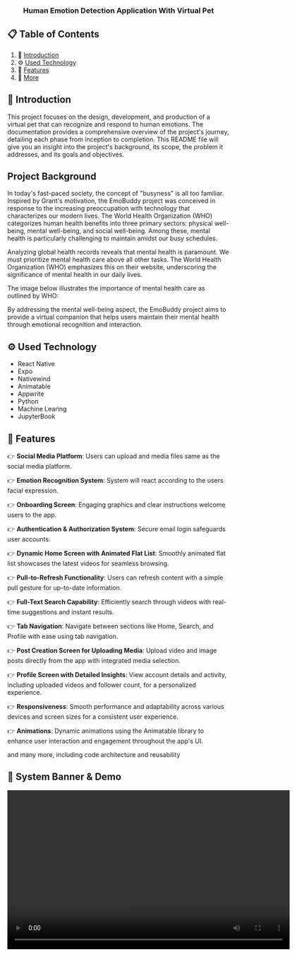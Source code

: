 <div align="center">
  <h3 align="center">Human Emotion Detection Application With Virtual Pet</h3>
</div>

## 📋 <a name="table">Table of Contents</a>

1. 🤖 [Introduction](#introduction)
2. ⚙️ [Used Technology](#tech-stack)
3. 🔋 [Features](#features)
4. 🚀 [More](#more)

## <a name="introduction">🤖 Introduction</a>

This project focuses on the design, development, and production of a virtual pet that can recognize and respond to human emotions. The documentation provides a comprehensive overview of the project's journey, detailing each phase from inception to completion. This README file will give you an insight into the project's background, its scope, the problem it addresses, and its goals and objectives.

## Project Background
In today's fast-paced society, the concept of "busyness" is all too familiar. Inspired by Grant's motivation, the EmoBuddy project was conceived in response to the increasing preoccupation with technology that characterizes our modern lives. The World Health Organization (WHO) categorizes human health benefits into three primary sectors: physical well-being, mental well-being, and social well-being. Among these, mental health is particularly challenging to maintain amidst our busy schedules.

Analyzing global health records reveals that mental health is paramount. We must prioritize mental health care above all other tasks. The World Health Organization (WHO) emphasizes this on their website, underscoring the significance of mental health in our daily lives.

The image below illustrates the importance of mental health care as outlined by WHO:


By addressing the mental well-being aspect, the EmoBuddy project aims to provide a virtual companion that helps users maintain their mental health through emotional recognition and interaction.

## <a name="tech-stack">⚙️ Used Technology</a>

- React Native
- Expo
- Nativewind
- Animatable
- Appwrite
- Python
- Machine Learing
- JupyterBook

## <a name="features">🔋 Features</a>

👉 **Social Media Platform**: Users can upload and media files same as the social media platform.

👉 **Emotion Recognition System**: System will react according to the users facial expression.

👉 **Onboarding Screen**: Engaging graphics and clear instructions welcome users to the app.

👉 **Authentication & Authorization System**: Secure email login safeguards user accounts.

👉 **Dynamic Home Screen with Animated Flat List**: Smoothly animated flat list showcases the latest videos for seamless browsing.

👉 **Pull-to-Refresh Functionality**: Users can refresh content with a simple pull gesture for up-to-date information.

👉 **Full-Text Search Capability**: Efficiently search through videos with real-time suggestions and instant results.

👉 **Tab Navigation**: Navigate between sections like Home, Search, and Profile with ease using tab navigation.

👉 **Post Creation Screen for Uploading Media**: Upload video and image posts directly from the app with integrated media selection.

👉 **Profile Screen with Detailed Insights**: View account details and activity, including uploaded videos and follower count, for a personalized experience.

👉 **Responsiveness**: Smooth performance and adaptability across various devices and screen sizes for a consistent user experience.

👉 **Animations**: Dynamic animations using the Animatable library to enhance user interaction and engagement throughout the app's UI.

and many more, including code architecture and reusability 

## <a name="more">🚀 System Banner & Demo</a>

<video width="640" height="360" controls>
  <source src="https://github.com/DimanthaWalallawita/ResearchProject-ReactNative-Mobile-Application/raw/master/assets/first.mp4" type="video/mp4">
  Your browser does not support the video tag.
</video>
